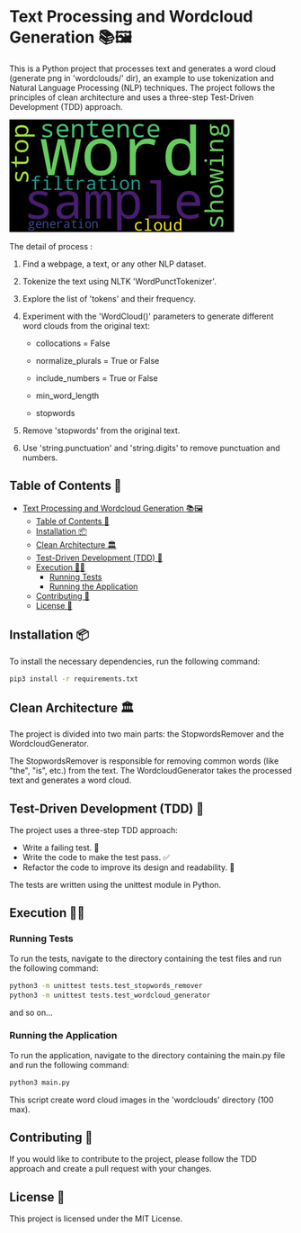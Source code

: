 # Text Processing and Wordcloud Generation 📚🖼️

This is a Python project that processes text and generates a word cloud (generate png in 'wordclouds/' dir), an example to use tokenization and Natural Language Processing (NLP) techniques. The project follows the principles of clean architecture and uses a three-step Test-Driven Development (TDD) approach.

![wordcloud example](https://raw.githubusercontent.com/ipopop/Tokenizer/main/wordclouds/wordcloud-20231021-165525.png)

The detail of process :

1. Find a webpage, a text, or any other NLP dataset.

2. Tokenize the text using NLTK 'WordPunctTokenizer'.

3. Explore the list of 'tokens' and their frequency.

4. Experiment with the 'WordCloud()' parameters to generate different word clouds from the original text:

    - collocations = False

    - normalize_plurals = True or False

    - include_numbers = True or False

    - min_word_length

    - stopwords

5. Remove 'stopwords' from the original text.

6. Use 'string.punctuation' and 'string.digits' to remove punctuation and numbers.

## Table of Contents 📝
- [Text Processing and Wordcloud Generation 📚🖼️](#text-processing-and-wordcloud-generation-️)
  - [Table of Contents 📝](#table-of-contents-)
  - [Installation 📦](#installation-)
  - [Clean Architecture 🏛️](#clean-architecture-️)
  - [Test-Driven Development (TDD) 🧪](#test-driven-development-tdd-)
  - [Execution 🏃‍♀️](#execution-️)
    - [Running Tests](#running-tests)
    - [Running the Application](#running-the-application)
  - [Contributing 🤝](#contributing-)
  - [License 📄](#license-)

## Installation 📦

To install the necessary dependencies, run the following command:

```bash
pip3 install -r requirements.txt
```

## Clean Architecture 🏛️

The project is divided into two main parts: the StopwordsRemover and the WordcloudGenerator.

The StopwordsRemover is responsible for removing common words (like "the", "is", etc.) from the text.
The WordcloudGenerator takes the processed text and generates a word cloud.

## Test-Driven Development (TDD) 🧪

The project uses a three-step TDD approach:

   - Write a failing test. 🚫
   - Write the code to make the test pass. ✅
   - Refactor the code to improve its design and readability. 🔄

The tests are written using the unittest module in Python.

## Execution 🏃‍♀️

### Running Tests

To run the tests, navigate to the directory containing the test files and run the following command:

```bash
python3 -m unittest tests.test_stopwords_remover
python3 -m unittest tests.test_wordcloud_generator
```
and so on...

### Running the Application

To run the application, navigate to the directory containing the main.py file and run the following command:

```bash
python3 main.py
```

This script create word cloud images in the 'wordclouds' directory (100 max).

## Contributing 🤝

If you would like to contribute to the project, please follow the TDD approach and create a pull request with your changes.

## License 📄

This project is licensed under the MIT License.
